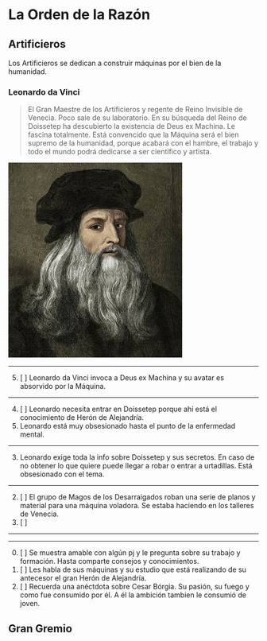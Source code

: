 # La Orden de la Razón



## Artificieros

Los Artificieros se dedican a construir máquinas por el bien de la humanidad.

### Leonardo da Vinci


> El Gran Maestre de los Artificieros y regente de Reino Invisible de Venecia. 
> Poco sale de su laboratorio. En su búsqueda del Reino de Doissetep ha descubierto la existencia de Deus ex Machina. 
> Le fascina totalmente. Está convencido que la Máquina será el bien supremo de la humanidad, 
> porque acabará con el hambre, el trabajo y todo el mundo podrá dedicarse a ser científico y artista.


![](../images/leonardo-da-vinci.jpg)

----------------------------
5. [ ] Leonardo da Vinci invoca a Deus ex Machina y su avatar es absorvido por la Máquina.
----------------------------
4. [ ] Leonardo necesita entrar en Doissetep porque ahí está el conocimiento de Herón de Alejandría.
4. Leonardo está muy obsesionado hasta el punto de la enfermedad mental.
----------------------------
3. Leonardo exige toda la info sobre Doissetep y sus secretos. En caso de no obtener lo que quiere puede llegar a robar o entrar a urtadillas. Está obsesionado con el tema.
----------------------------
2. [ ] El grupo de Magos de los Desarraigados roban una serie de planos y material para una máquina voladora. Se estaba haciendo en los talleres de Venecia.
2. [ ] 
----------------------------
----------------------------
0. [ ] Se muestra amable con algún pj y le pregunta sobre su trabajo y formación. Hasta comparte consejos y conocimientos.
0. [ ] Les habla de sus máquinas y su estudio que está realizando de su antecesor el gran Herón de Alejandría. 
0. [ ] Recuerda una anéctdota sobre Cesar Bórgia. Su pasión, su fuego y como fue consumido por él. A él la ambición tambien le consumió de joven.


## Gran Gremio
